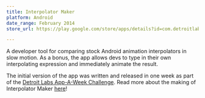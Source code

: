 ```yaml
---
title: Interpolator Maker
platform: Android
date_range: February 2014
store_url: https://play.google.com/store/apps/details?id=com.detroitlabs.interpolatormaker&hl=en

---
```


A developer tool for comparing stock Android animation interpolators in slow motion. As a bonus, the app allows devs to type in their own interpolating expression and immediately animate the result.

The initial version of the app was written and released in one week as part of the [Detroit Labs App-A-Week Challenge](http://www.detroitlabs.com/blog/2015/2/17/t3axsa6jufq56bnlo175k2g7k1r9fa). Read more about the making of Interpolator Maker [here](http://www.detroitlabs.com/blog/2015/3/9/app-a-week-interpolator-maker)!

